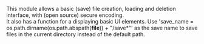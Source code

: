 This module allows a basic (save) file creation, loading and deletion interface, with (open source) secure encoding.  
It also has a function for a displaying basic UI elements.
Use 'save_name = os.path.dirname(os.path.abspath(__file__)) + "/save*"' as the save name to save files in the current directory instead of the default path.
